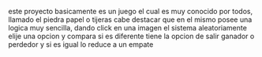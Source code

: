 este proyecto basicamente es un juego el cual es muy conocido por todos, llamado el piedra papel o tijeras cabe destacar que en el mismo posee una logica muy sencilla,
dando click en una imagen el sistema aleatoriamente elije una opcion y compara si es diferente tiene la opcion de salir ganador o perdedor y si es igual lo reduce a un 
empate 
